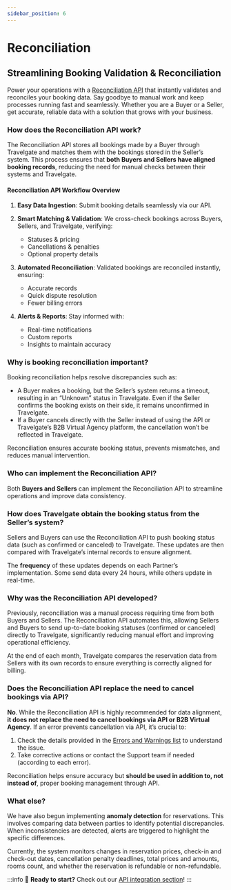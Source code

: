 ```yaml
---
sidebar_position: 6
---
```


# Reconciliation

## Streamlining Booking Validation & Reconciliation

Power your operations with a [Reconciliation API](/docs/apps/reconciliation/quickstart/) that instantly validates and reconciles your booking data. Say goodbye to manual work and keep processes running fast and seamlessly. Whether you are a Buyer or a Seller, get accurate, reliable data with a solution that grows with your business.

### How does the Reconciliation API work?
The Reconciliation API stores all bookings made by a Buyer through Travelgate and matches them with the bookings stored in the Seller’s system. This process ensures that **both Buyers and Sellers have aligned booking records**, reducing the need for manual checks between their systems and Travelgate.

#### Reconciliation API Workflow Overview

1. **Easy Data Ingestion**: Submit booking details seamlessly via our API.

2. **Smart Matching & Validation**: We cross-check bookings across Buyers, Sellers, and Travelgate, verifying:
    - Statuses & pricing
    - Cancellations & penalties
    - Optional property details

3. **Automated Reconciliation**: Validated bookings are reconciled instantly, ensuring:
    - Accurate records  
    - Quick dispute resolution  
    - Fewer billing errors  

4. **Alerts & Reports**: Stay informed with:
    - Real-time notifications
    - Custom reports
    - Insights to maintain accuracy

### Why is booking reconciliation important?
Booking reconciliation helps resolve discrepancies such as:  
- A Buyer makes a booking, but the Seller’s system returns a timeout, resulting in an “Unknown” status in Travelgate. Even if the Seller confirms the booking exists on their side, it remains unconfirmed in Travelgate.
- If a Buyer cancels directly with the Seller instead of using the API or Travelgate’s B2B Virtual Agency platform, the cancellation won’t be reflected in Travelgate.

Reconciliation ensures accurate booking status, prevents mismatches, and reduces manual intervention.

### Who can implement the Reconciliation API?
Both **Buyers and Sellers** can implement the Reconciliation API to streamline operations and improve data consistency.

### How does Travelgate obtain the booking status from the Seller’s system?
Sellers and Buyers can use the Reconciliation API to push booking status data (such as confirmed or canceled) to Travelgate. These updates are then compared with Travelgate’s internal records to ensure alignment.  

The **frequency** of these updates depends on each Partner’s implementation. Some send data every 24 hours, while others update in real-time.

### Why was the Reconciliation API developed?
Previously, reconciliation was a manual process requiring time from both Buyers and Sellers. The Reconciliation API automates this, allowing Sellers and Buyers to send up-to-date booking statuses (confirmed or canceled) directly to Travelgate, significantly reducing manual effort and improving operational efficiency.  

At the end of each month, Travelgate compares the reservation data from Sellers with its own records to ensure everything is correctly aligned for billing.

### Does the Reconciliation API replace the need to cancel bookings via API?
**No**. While the Reconciliation API is highly recommended for data alignment, **it does not replace the need to cancel bookings via API or B2B Virtual Agency**. If an error prevents cancellation via API, it’s crucial to:

1. Check the details provided in the [Errors and Warnings list](/kb/connectivity-products/for-buyers/errors-and-warnings/overview) to understand the issue.
2. Take corrective actions or contact the Support team if needed (according to each error).

Reconciliation helps ensure accuracy but **should be used in addition to, not instead of**, proper booking management through API.

### What else?
We have also begun implementing **anomaly detection** for reservations. This involves comparing data between parties to identify potential discrepancies. When inconsistencies are detected, alerts are triggered to highlight the specific differences.  

Currently, the system monitors changes in reservation prices, check-in and check-out dates, cancellation penalty deadlines, total prices and amounts, rooms count, and whether the reservation is refundable or non-refundable.


:::info
🚀 **Ready to start?** Check out our [API integration section](/docs/apps/reconciliation/quickstart/)!
:::

